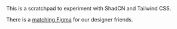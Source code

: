 This is a scratchpad to experiment with ShadCN and Tailwind CSS.

There is a [matching Figma](https://www.figma.com/community/file/1333848637032170061) for our designer friends.
